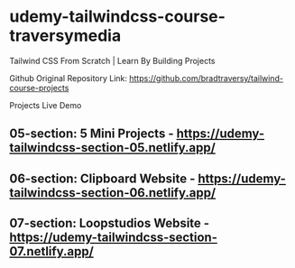 # udemy-tailwindcss-course-traversymedia
 Tailwind CSS From Scratch | Learn By Building Projects

Github Original Repository Link: https://github.com/bradtraversy/tailwind-course-projects


Projects Live Demo

## 05-section: 5 Mini Projects     - https://udemy-tailwindcss-section-05.netlify.app/
## 06-section: Clipboard Website   - https://udemy-tailwindcss-section-06.netlify.app/
## 07-section: Loopstudios Website - https://udemy-tailwindcss-section-07.netlify.app/